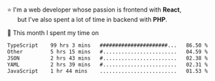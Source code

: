 ⭐ I'm a web developer whose passion is frontend with <b>React</b>,<br/>
&nbsp; &nbsp; &nbsp; but I've also spent a lot of time in backend with <b>PHP</b>.

📅 This month I spent my time on

<!--START_SECTION:waka-->

```txt
TypeScript    99 hrs 3 mins   ######################...   86.50 %
Other         5 hrs 15 mins   #........................   04.59 %
JSON          2 hrs 43 mins   #........................   02.38 %
YAML          2 hrs 39 mins   #........................   02.31 %
JavaScript    1 hr 44 mins    .........................   01.53 %
```

<!--END_SECTION:waka-->
